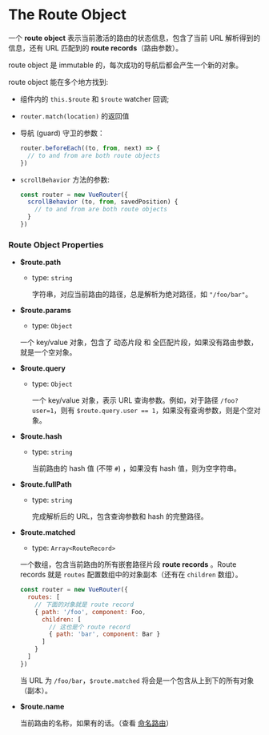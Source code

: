 # The Route Object

一个 **route object** 表示当前激活的路由的状态信息，包含了当前 URL 解析得到的信息，还有 URL 匹配到的 **route records**（路由参数）。


route object 是 immutable 的，每次成功的导航后都会产生一个新的对象。

route object 能在多个地方找到:

- 组件内的 `this.$route` 和 `$route` watcher 回调;

- `router.match(location)` 的返回值

- 导航 (guard) 守卫的参数：

  ``` js
  router.beforeEach((to, from, next) => {
    // to and from are both route objects
  })
  ```

- `scrollBehavior` 方法的参数:

  ``` js
  const router = new VueRouter({
    scrollBehavior (to, from, savedPosition) {
      // to and from are both route objects
    }
  })
  ```

### Route Object Properties

- **$route.path**

  - type: `string`

    字符串，对应当前路由的路径，总是解析为绝对路径，如 `"/foo/bar"`。

- **$route.params**

  - type: `Object`

  一个 key/value 对象，包含了 动态片段 和 全匹配片段，如果没有路由参数，就是一个空对象。

- **$route.query**

  - type: `Object`

    一个 key/value 对象，表示 URL 查询参数。例如，对于路径 `/foo?user=1`，则有 `$route.query.user == 1`，如果没有查询参数，则是个空对象。

- **$route.hash**

  - type: `string`

    当前路由的 hash 值 (不带 `#`) ，如果没有 hash 值，则为空字符串。


- **$route.fullPath**

  - type: `string`

    完成解析后的 URL，包含查询参数和 hash 的完整路径。

- **$route.matched**

  - type: `Array<RouteRecord>`

  一个数组，包含当前路由的所有嵌套路径片段 **route records** 。Route records 就是 `routes` 配置数组中的对象副本（还有在 `children` 数组）。

  ``` js
  const router = new VueRouter({
    routes: [
      // 下面的对象就是 route record
      { path: '/foo', component: Foo,
        children: [
          // 这也是个 route record
          { path: 'bar', component: Bar }
        ]
      }
    ]
  })
  ```

  当 URL 为 `/foo/bar`，`$route.matched` 将会是一个包含从上到下的所有对象（副本）。

- **$route.name**

  当前路由的名称，如果有的话。（查看 [命名路由](../essentials/named-routes.md)）
